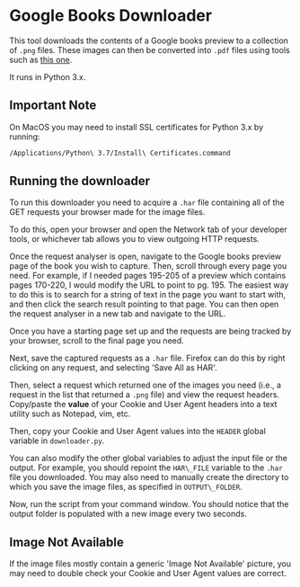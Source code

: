 # Google Books Downloader
This tool downloads the contents of a Google books preview to a collection of `.png` files. These images can then be converted into `.pdf` files using tools such as [this one](https://png2pdf.com/).

It runs in Python 3.x.

## Important Note
On MacOS you may need to install SSL certificates for Python 3.x by running:
```bash
/Applications/Python\ 3.7/Install\ Certificates.command
```

## Running the downloader
To run this downloader you need to acquire a `.har` file containing all of the GET requests your browser made for the image files.

To do this, open your browser and open the Network tab of your developer tools, or whichever tab allows you to view outgoing HTTP requests.

Once the request analyser is open, navigate to the Google books preview page of the book you wish to capture. Then, scroll through every page you need. For example, if I needed pages 195-205 of a preview which contains pages 170-220, I would modify the URL to point to pg. 195. The easiest way to do this is to search for a string of text in the page you want to start with, and then click the search result pointing to that page. You can then open the request analyser in a new tab and navigate to the URL.

Once you have a starting page set up and the requests are being tracked by your browser, scroll to the final page you need.

Next, save the captured requests as a `.har` file. Firefox can do this by right clicking on any request, and selecting 'Save All as HAR'.

Then, select a request which returned one of the images you need (i.e., a request in the list that returned a `.png` file) and view the request headers. Copy/paste the **value** of your Cookie and User Agent headers into a text utility such as Notepad, vim, etc.

Then, copy your Cookie and User Agent values into the `HEADER` global variable in `downloader.py`.

You can also modify the other global variables to adjust the input file or the output. For example, you should repoint the `HAR\_FILE` variable to the `.har` file you downloaded. You may also need to manually create the directory to which you save the image files, as specified in `OUTPUT\_FOLDER`.

Now, run the script from your command window. You should notice that the output folder is populated with a new image every two seconds.

## Image Not Available
If the image files mostly contain a generic 'Image Not Available' picture, you may need to double check your Cookie and User Agent values are correct.
